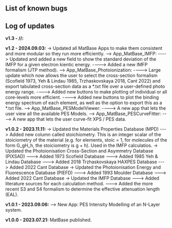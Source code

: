 ## List of known bugs


## Log of updates
**v1.3 - //:** 

**v1.2 - 2024.09.03:** 
-> Updated all MatBase Apps to make them consistent and more modular so they run more efficiently.
--> App_MatBase_IMFP: 
----> Updated and added a new field to show the standard deviation of the IMFP for a given electron kientic energy.
----> Added a new IMFP formalism (JTP method).
--> App_MatBase_Photoionization: 
----> Large update which now allows the user to select the cross-section formalism (Scofield 1973, Yeh & Lindau 1985, Trzhaskovskaya 2018, Cant 2022) and export tabulated cross-section data as a *.txt file over a user-defined photo energy range. 
----> Added new buttons to make plotting of individual or all core-levels more efficient. 
----> Added new buttons to plot the binding energy spectrum of each element, as well as the option to export this as a *.txt file.
--> App_MatBase_PESModelViewer: 
----> A new app that lets the user view all the available PES Models.
--> App_MatBase_PESCurveFitter: 
----> A new app that lets the user curve-fit XPS / PES data.

**v1.0.2 - 2023.11.11:** 
-> Updated the Materials Properties Database (MPD)
---> Added new column called stoichiometry. This is an integer scalar of the stoiciometry of the material (e.g. for elements, stoic = 1, for molecules of the form G_gH_h, the stoiciometry is g + h). Used in the IMFP calculatios.
-> Updated the Photoionisation Cross-Section and Asymmetry Database (PIXSAD)
---> Added 1973 Scofield Database
---> Added 1985 Yeh & Lindau Database
---> Added 2018 Trzhaskovskaya HAXPES Database
---> Added 2022 Cant Database
-> Updated the Photoionisation Energy and Fluorescence Database (PIEFD)
---> Added 1993 Moulder Database
---> Added 2022 Cant Database
-> Updated the IMFP Database
---> Added literature sources for each calculation method.
---> Added the more recent S3 and S4 formalism to determine the effective attenuation length (EAL).

**v1.0.1 - 2023.09.06:** 
--> New App: PES Intensity Modelling of an N-Layer system.

**v1.0.0 - 2023.07.21:** MatBase published.